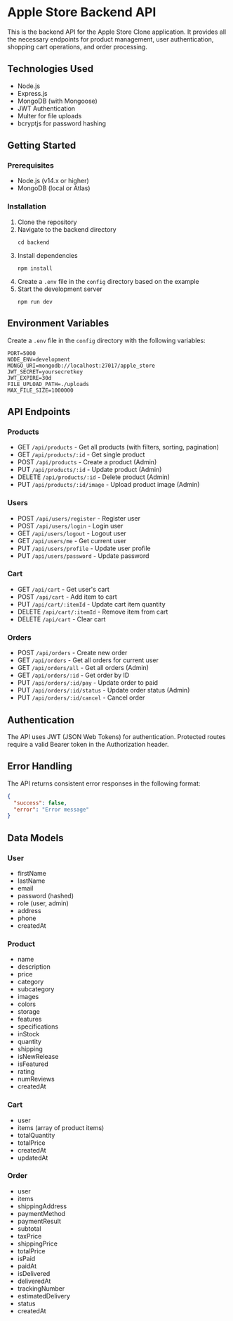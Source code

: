 # Apple Store Backend API

This is the backend API for the Apple Store Clone application. It provides all the necessary endpoints for product management, user authentication, shopping cart operations, and order processing.

## Technologies Used

- Node.js
- Express.js
- MongoDB (with Mongoose)
- JWT Authentication
- Multer for file uploads
- bcryptjs for password hashing

## Getting Started

### Prerequisites

- Node.js (v14.x or higher)
- MongoDB (local or Atlas)

### Installation

1. Clone the repository
2. Navigate to the backend directory
   ```
   cd backend
   ```
3. Install dependencies
   ```
   npm install
   ```
4. Create a `.env` file in the `config` directory based on the example
5. Start the development server
   ```
   npm run dev
   ```
   
## Environment Variables

Create a `.env` file in the `config` directory with the following variables:

```
PORT=5000
NODE_ENV=development
MONGO_URI=mongodb://localhost:27017/apple_store
JWT_SECRET=yoursecretkey
JWT_EXPIRE=30d
FILE_UPLOAD_PATH=./uploads
MAX_FILE_SIZE=1000000
```

## API Endpoints

### Products

- GET `/api/products` - Get all products (with filters, sorting, pagination)
- GET `/api/products/:id` - Get single product
- POST `/api/products` - Create a product (Admin)
- PUT `/api/products/:id` - Update product (Admin)
- DELETE `/api/products/:id` - Delete product (Admin)
- PUT `/api/products/:id/image` - Upload product image (Admin)

### Users

- POST `/api/users/register` - Register user
- POST `/api/users/login` - Login user
- GET `/api/users/logout` - Logout user
- GET `/api/users/me` - Get current user
- PUT `/api/users/profile` - Update user profile
- PUT `/api/users/password` - Update password

### Cart

- GET `/api/cart` - Get user's cart
- POST `/api/cart` - Add item to cart
- PUT `/api/cart/:itemId` - Update cart item quantity
- DELETE `/api/cart/:itemId` - Remove item from cart
- DELETE `/api/cart` - Clear cart

### Orders

- POST `/api/orders` - Create new order
- GET `/api/orders` - Get all orders for current user
- GET `/api/orders/all` - Get all orders (Admin)
- GET `/api/orders/:id` - Get order by ID
- PUT `/api/orders/:id/pay` - Update order to paid
- PUT `/api/orders/:id/status` - Update order status (Admin)
- PUT `/api/orders/:id/cancel` - Cancel order

## Authentication

The API uses JWT (JSON Web Tokens) for authentication. Protected routes require a valid Bearer token in the Authorization header.

## Error Handling

The API returns consistent error responses in the following format:

```json
{
  "success": false,
  "error": "Error message"
}
```

## Data Models

### User

- firstName
- lastName
- email
- password (hashed)
- role (user, admin)
- address
- phone
- createdAt

### Product

- name
- description
- price
- category
- subcategory
- images
- colors
- storage
- features
- specifications
- inStock
- quantity
- shipping
- isNewRelease
- isFeatured
- rating
- numReviews
- createdAt

### Cart

- user
- items (array of product items)
- totalQuantity
- totalPrice
- createdAt
- updatedAt

### Order

- user
- items
- shippingAddress
- paymentMethod
- paymentResult
- subtotal
- taxPrice
- shippingPrice
- totalPrice
- isPaid
- paidAt
- isDelivered
- deliveredAt
- trackingNumber
- estimatedDelivery
- status
- createdAt 